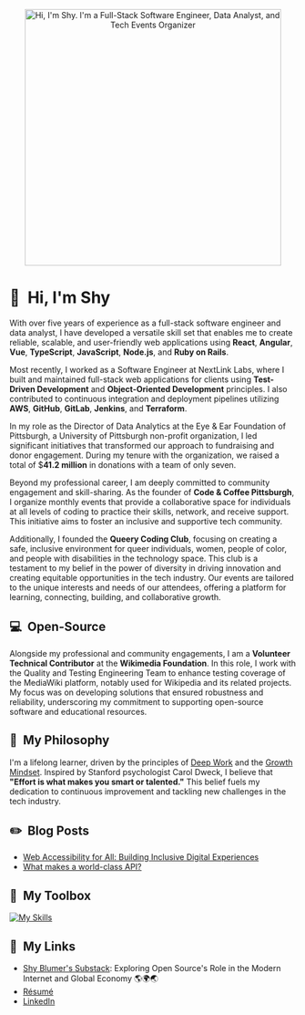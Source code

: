 <p align="center">
  <img src="https://github.com/shyblumer/shyblumer/blob/main/assets/shyblumer_github.gif" alt="Hi, I'm Shy. I'm a Full-Stack Software Engineer, Data Analyst, and Tech Events Organizer" width="450"/>
</p>

# 👋 &nbsp;Hi, I'm Shy

With over five years of experience as a full-stack software engineer and data analyst, I have developed a versatile skill set that enables me to create reliable, scalable, and user-friendly web applications using **React**, **Angular**, **Vue**, **TypeScript**, **JavaScript**, **Node.js**, and **Ruby on Rails**.

Most recently, I worked as a Software Engineer at NextLink Labs, where I built and maintained full-stack web applications for clients using **Test-Driven Development** and **Object-Oriented Development** principles. I also contributed to continuous integration and deployment pipelines utilizing **AWS**, **GitHub**, **GitLab**, **Jenkins**, and **Terraform**.

In my role as the Director of Data Analytics at the Eye & Ear Foundation of Pittsburgh, a University of Pittsburgh non-profit organization, I led significant initiatives that transformed our approach to fundraising and donor engagement. During my tenure with the organization, we raised a total of $**41.2 million** in donations with a team of only seven.

Beyond my professional career, I am deeply committed to community engagement and skill-sharing. As the founder of **Code & Coffee Pittsburgh**, I organize monthly events that provide a collaborative space for individuals at all levels of coding to practice their skills, network, and receive support. This initiative aims to foster an inclusive and supportive tech community.

Additionally, I founded the **Queery Coding Club**, focusing on creating a safe, inclusive environment for queer individuals, women, people of color, and people with disabilities in the technology space. This club is a testament to my belief in the power of diversity in driving innovation and creating equitable opportunities in the tech industry. Our events are tailored to the unique interests and needs of our attendees, offering a platform for learning, connecting, building, and collaborative growth.

## 💻 &nbsp;Open-Source

Alongside my professional and community engagements, I am a **Volunteer Technical Contributor** at the **Wikimedia Foundation**. In this role, I work with the Quality and Testing Engineering Team to enhance testing coverage of the MediaWiki platform, notably used for Wikipedia and its related projects. My focus was on developing solutions that ensured robustness and reliability, underscoring my commitment to supporting open-source software and educational resources.

## 🤔 &nbsp;My Philosophy
I'm a lifelong learner, driven by the principles of [Deep Work](https://todoist.com/inspiration/deep-work) and the [Growth Mindset](https://www.renaissance.com/edword/growth-mindset/). Inspired by Stanford psychologist Carol Dweck, I believe that **"Effort is what makes you smart or talented."** This belief fuels my dedication to continuous improvement and tackling new challenges in the tech industry.

## ✏️ &nbsp;Blog Posts
- [Web Accessibility for All: Building Inclusive Digital Experiences](https://nextlinklabs.com/resources/insights/inclusive-web-design)
- [What makes a world-class API?](https://shyblumer.substack.com/p/what-makes-a-world-class-api)

## 🧰 &nbsp;My Toolbox
[![My Skills](https://skillicons.dev/icons?i=react,vue,angular,js,nodejs,express,jquery,jest,ruby,rails,html,css,mysql,mongodb,git,github,gitlab,docker,py,anaconda&perline=10)](https://imshy.net)

## 🔗 &nbsp;My Links
- [Shy Blumer's Substack](https://substack.com/@imshy): Exploring Open Source's Role in the Modern Internet and Global Economy 🌎🌍🌏
- [Résumé](https://www.imshy.net/resume)
- [LinkedIn](https://www.linkedin.com/in/shyblumer/)
